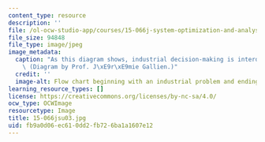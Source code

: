 ```yaml
---
content_type: resource
description: ''
file: /ol-ocw-studio-app/courses/15-066j-system-optimization-and-analysis-for-manufacturing-summer-2003/fb9a0d06ec610dd2fb726ba1a1607e12_15-066jsu03.jpg
file_size: 94848
file_type: image/jpeg
image_metadata:
  caption: "As this diagram shows, industrial decision-making is interdisciplinary.\
    \ (Diagram by Prof. J\xE9r\xE9mie Gallien.)"
  credit: ''
  image-alt: Flow chart beginning with an industrial problem and ending with a decision.
learning_resource_types: []
license: https://creativecommons.org/licenses/by-nc-sa/4.0/
ocw_type: OCWImage
resourcetype: Image
title: 15-066jsu03.jpg
uid: fb9a0d06-ec61-0dd2-fb72-6ba1a1607e12
---
```

